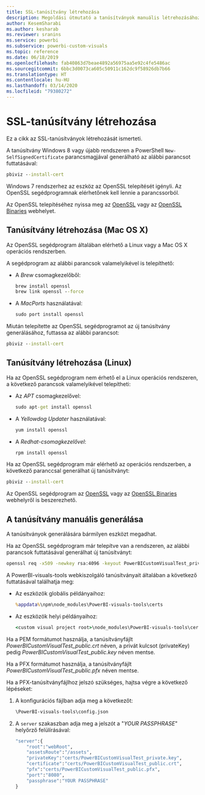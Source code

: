 ```yaml
---
title: SSL-tanúsítvány létrehozása
description: Megoldási útmutató a tanúsítványok manuális létrehozásához a fejlesztői kiszolgáló számára
author: KesemSharabi
ms.author: kesharab
ms.reviewer: sranins
ms.service: powerbi
ms.subservice: powerbi-custom-visuals
ms.topic: reference
ms.date: 06/18/2019
ms.openlocfilehash: fab40863d7beae4892a56975aa5e92c4fe5486ac
ms.sourcegitcommit: 6bbc3d0073ca605c50911c162dc9f58926db7b66
ms.translationtype: HT
ms.contentlocale: hu-HU
ms.lasthandoff: 03/14/2020
ms.locfileid: "79380272"
---
```

# <a name="create-an-ssl-certificate"></a>SSL-tanúsítvány létrehozása

Ez a cikk az SSL-tanúsítványok létrehozását ismerteti.

A tanúsítvány Windows 8 vagy újabb rendszeren a PowerShell `New-SelfSignedCertificate` parancsmagjával generálható az alábbi parancsot futtatásával:

```cmd
pbiviz --install-cert
```

Windows 7 rendszerhez az eszköz az OpenSSL telepítését igényli. Az OpenSSL segédprogramnak elérhetőnek kell lennie a parancssorból.

Az OpenSSL telepítéséhez nyissa meg az [OpenSSL](https://www.openssl.org) vagy az [OpenSSL Binaries](https://wiki.openssl.org/index.php/Binaries) webhelyet.

## <a name="create-a-certificate-mac-os-x"></a>Tanúsítvány létrehozása (Mac OS X)

Az OpenSSL segédprogram általában elérhető a Linux vagy a Mac OS X operációs rendszerben.

A segédprogram az alábbi parancsok valamelyikével is telepíthető:

* A *Brew* csomagkezelőből:

    ```cmd
    brew install openssl
    brew link openssl --force
    ```

* A *MacPorts* használatával:

    ```cmd
    sudo port install openssl
    ```

Miután telepítette az OpenSSL segédprogramot az új tanúsítvány generálásához, futtassa az alábbi parancsot:

```cmd
pbiviz --install-cert
```

## <a name="create-a-certificate-linux"></a>Tanúsítvány létrehozása (Linux)

Ha az OpenSSL segédprogram nem érhető el a Linux operációs rendszeren, a következő parancsok valamelyikével telepítheti:

* Az *APT* csomagkezelővel:

    ```cmd
    sudo apt-get install openssl
    ```

* A *Yellowdog Updater* használatával:

    ```cmd
    yum install openssl
    ```

* A *Redhat-csomagkezelővel*:

    ```cmd
    rpm install openssl
    ```

Ha az OpenSSL segédprogram már elérhető az operációs rendszerben, a következő paranccsal generálhat új tanúsítványt:

```cmd
pbiviz --install-cert
```

Az OpenSSL segédprogram az [OpenSSL](https://www.openssl.org) vagy az [OpenSSL Binaries](https://wiki.openssl.org/index.php/Binaries) webhelyről is beszerezhető.

## <a name="generate-the-certificate-manually"></a>A tanúsítvány manuális generálása

A tanúsítványok generálására bármilyen eszközt megadhat.

Ha az OpenSSL segédprogram már telepítve van a rendszeren, az alábbi parancsok futtatásával generálhat új tanúsítványt:

```cmd
openssl req -x509 -newkey rsa:4096 -keyout PowerBICustomVisualTest_private.key -out PowerBICustomVisualTest_public.crt -days 365
```

A PowerBI-visuals-tools webkiszolgáló tanúsítványait általában a következő futtatásával találhatja meg:

* Az eszközök globális példányaihoz:

    ```cmd
    %appdata%\npm\node_modules\PowerBI-visuals-tools\certs
    ```

* Az eszközök helyi példányaihoz:

    ```cmd
    <custom visual project root>\node_modules\PowerBI-visuals-tools\certs
    ```

Ha a PEM formátumot használja, a tanúsítványfájlt *PowerBICustomVisualTest_public.crt* néven, a privát kulcsot (privateKey) pedig *PowerBICustomVisualTest_public.key* néven mentse.

Ha a PFX formátumot használja, a tanúsítványfájlt *PowerBICustomVisualTest_public.pfx* néven mentse.

Ha a PFX-tanúsítványfájlhoz jelszó szükséges, hajtsa végre a következő lépéseket:
1. A konfigurációs fájlban adja meg a következőt:

    ```cmd
    \PowerBI-visuals-tools\config.json
    ```

1. A `server` szakaszban adja meg a jelszót a "*YOUR PASSPHRASE*" helyőrző felülírásával:

    ```cmd
    "server":{
        "root":"webRoot",
        "assetsRoute":"/assets",
        "privateKey":"certs/PowerBICustomVisualTest_private.key",
        "certificate":"certs/PowerBICustomVisualTest_public.crt",
        "pfx":"certs/PowerBICustomVisualTest_public.pfx",
        "port":"8080",
        "passphrase":"YOUR PASSPHRASE"
    }
    ```